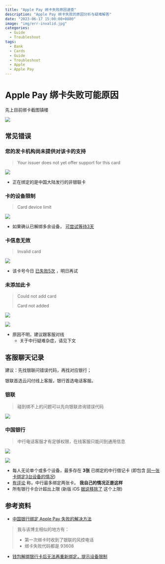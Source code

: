 ```yaml
---
title: "Apple Pay 绑卡失败原因速查"
description: "Apple Pay 绑卡失败的原因分析与疑难解答"
date: "2023-06-17 15:00:00+0800"
image: "img/err-invalid.jpg"
categories:
  - Guide
  - Troubleshoot
tags:
  - Bank
  - Cards
  - Guide
  - Troubleshoot
  - Apple
  - Apple Pay
---
```


# Apple Pay 绑卡失败可能原因

先上目前绑卡截图镇楼

![](img/apple-wallet.jpg)

## 常见错误

### 您的发卡机构尚未提供对该卡的支持

> Your issuer does not yet offer support for this card

![](img/err-not-support.jpg)

* 正在绑定的是中国大陆发行的非银联卡

### 卡的设备限制

> Card device limit

![](img/err-limit.jpg)

* 如果确认已解绑多余设备， [可尝试等待3天](https://discussionschinese.apple.com/thread/253116288?answerId=255886195322#255886195322)

### 卡信息无效

> Invalid card

![](img/err-invalid.jpg)

* 该卡号今日 [已失败5次](https://www.jimmytian.com/archives/solve-apple-pay-cant-add-boc-card.html#0x03-%E5%86%8D%E6%AC%A1%E6%89%93%E7%94%B5%E8%AF%9D%E5%88%B0%E9%93%B6%E8%81%94) ，明日再试

### 未添加此卡

> Could not add card
> 
> Card not added

![](img/err-could-not-add.jpg)

![](img/err-not-added.jpg)

* 原因不明，建议跟客服对线
  * 关于中行疑难杂症，请见下文

## 客服聊天记录

建议：先找银联问错误代码，再找对应银行；

银联首选云闪付线上客服，银行首选电话客服。

### 银联

> 碰到绑不上的问题可以先向银联咨询错误代码

![](img/chat-up-agent.jpg)

### 中国银行

> 中行电话客服才有足够权限，在线客服只能问到通用信息

![](img/chat-boc-bot.jpg)

![](img/chat-boc-agent.jpg)

* 每人无论单个或多个设备，最多存在 **3张** 已绑定的中行借记卡 (即包含 [同一张卡绑定3台设备的情况](https://www.jimmytian.com/archives/solve-apple-pay-cant-add-boc-card.html#comment-201))
* [有评论](https://www.jimmytian.com/archives/solve-apple-pay-cant-add-boc-card.html#comment-212) 称，中行最多绑定两张卡。 **我自己的情况正是这样**
* 所有银行卡合计超出上限 (新版 iOS [据说移除了](https://t.me/DocOfCard/2019) 这个上限)

## 参考资料

* [中国银行绑定 Apple Pay 失败的解决方法](https://www.jimmytian.com/archives/solve-apple-pay-cant-add-boc-card.html)

> 我与该博主相似的地方有：
> * 第一次绑卡时收到了银联的风控电话
> * 绑卡失败代码都是 93608

* [钱包解绑银行卡后无法再重新绑定，提示设备限制](https://discussionschinese.apple.com/thread/253116288)
